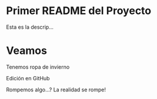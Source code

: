 # Primer README del Proyecto
Esta es la descrip...

# Veamos
Tenemos ropa de invierno

Edición en GitHub

Rompemos algo...?
La realidad se rompe!
